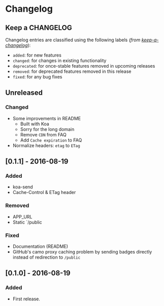 # Changelog

## Keep a CHANGELOG
Changelog entries are classified using the following labels _(from [keep-a-changelog][]_):

- `added`: for new features
- `changed`: for changes in existing functionality
- `deprecated`: for once-stable features removed in upcoming releases
- `removed`: for deprecated features removed in this release
- `fixed`: for any bug fixes

## Unreleased
### Changed
- Some improvements in README
    - Built with Koa
    - Sorry for the long domain
    - Remove `CDN` from FAQ
    - Add `Cache expiration` to FAQ
- Normalize headers: `etag` to `ETag`

## [0.1.1] - 2016-08-19
### Added
- koa-send
- Cache-Control & ETag header

### Removed
- APP_URL
- Static `/public

### Fixed
- Documentation (README)
- GitHub's camo proxy caching problem by sending badges directly instead of redirection to `/public`

## [0.1.0] - 2016-08-19
### Added
- First release.

[Unreleased]: https://github.com/hiendv/hireable/compare/v0.1.1...HEAD
[v0.1.1]: https://github.com/hiendv/hireable/compare/v0.1.0...v0.1.1

[keep-a-changelog]: https://github.com/olivierlacan/keep-a-changelog

